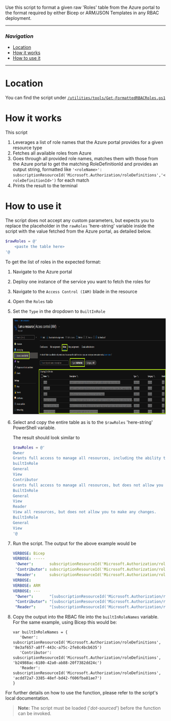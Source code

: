 Use this script to format a given raw 'Roles' table from the Azure portal to the format required by either Bicep or ARM/JSON Templates in any RBAC deployment.

---

### _Navigation_

- [Location](#location)
- [How it works](#how-it-works)
- [How to use it](#how-to-use-it)

---
# Location

You can find the script under [`/utilities/tools/Get-FormattedRBACRoles.ps1`](../../utilities/tools/Get-FormattedRBACRoleList.ps1)

# How it works

This script
1. Leverages a list of role names that the Azure portal provides for a given resource type
1. Fetches all available roles from Azure
1. Goes through all provided role names, matches them with those from the Azure portal to get the matching RoleDefinitionId and provides an output string, formatted like `'<roleName>': subscriptionResourceId('Microsoft.Authorization/roleDefinitions','<roleDefinitionId>')` for each match
1. Prints the result to the terminal

# How to use it

The script does not accept any custom parameters, but expects you to replace the placeholder in the `rawRoles` 'here-string' variable inside the script with the value fetched from the Azure portal, as detailed below.

```PowerShell
$rawRoles = @'
    <paste the table here>
'@
```

To get the list of roles in the expected format:
1. Navigate to the Azure portal
1. Deploy one instance of the service you want to fetch the roles for
1. Navigate to the `Access Control (IAM)` blade in the resource
1. Open the `Roles` tab
1. Set the `Type` in the dropdown to `BuiltInRole`

   <img src="./media/ContributionGuide/rbacRoles.png" alt="Complete deployment flow filtered" height="300">

1. Select and copy the entire table as is to the `$rawRoles` 'here-string' PowerShell variable.

   The result should look similar to

   ```PowerShell
   $rawRoles = @'
   Owner
   Grants full access to manage all resources, including the ability to assign roles in Azure RBAC.
   builtInRole
   General
   View
   Contributor
   Grants full access to manage all resources, but does not allow you to assign roles in Azure RBAC, manage assignments in Azure Blueprints, or share image galleries.
   BuiltInRole
   General
   View
   Reader
   View all resources, but does not allow you to make any changes.
   BuiltInRole
   General
   View
   '@
   ```
1. Run the script. The output for the above example would be

    ```yml
    VERBOSE: Bicep
    VERBOSE: -----
     'Owner':       subscriptionResourceId('Microsoft.Authorization/roleDefinitions','8e3af657-a8ff-443c-a75c-2fe8c4bcb635')
     'Contributor': subscriptionResourceId('Microsoft.Authorization/roleDefinitions','b24988ac-6180-42a0-ab88-20f7382dd24c')
     'Reader':      subscriptionResourceId('Microsoft.Authorization/roleDefinitions','acdd72a7-3385-48ef-bd42-f606fba81ae7')
    VERBOSE:
    VERBOSE: ARM
    VERBOSE: ---
     "Owner":       "[subscriptionResourceId('Microsoft.Authorization/roleDefinitions','8e3af657-a8ff-443c-a75c-2fe8c4bcb635')]",
     "Contributor": "[subscriptionResourceId('Microsoft.Authorization/roleDefinitions','b24988ac-6180-42a0-ab88-20f7382dd24c')]",
     "Reader":      "[subscriptionResourceId('Microsoft.Authorization/roleDefinitions','acdd72a7-3385-48ef-bd42-f606fba81ae7')]",
    ```
1. Copy the output into the RBAC file into the `builtInRoleNames` variable. For the same example, using Bicep this would be:

   ```bicep
   var builtInRoleNames = {
      'Owner': subscriptionResourceId('Microsoft.Authorization/roleDefinitions', '8e3af657-a8ff-443c-a75c-2fe8c4bcb635')
      'Contributor': subscriptionResourceId('Microsoft.Authorization/roleDefinitions', 'b24988ac-6180-42a0-ab88-20f7382dd24c')
      'Reader': subscriptionResourceId('Microsoft.Authorization/roleDefinitions', 'acdd72a7-3385-48ef-bd42-f606fba81ae7')
   }
   ```

For further details on how to use the function, please refer to the script's local documentation.
> **Note:** The script must be loaded ('*dot-sourced*') before the function can be invoked.
